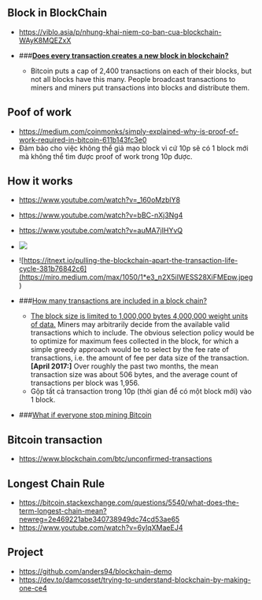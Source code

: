 ## Block in BlockChain
- https://viblo.asia/p/nhung-khai-niem-co-ban-cua-blockchain-WAyK8MQEZxX

- ###[**Does every transaction creates a new block in blockchain?**](https://stackoverflow.com/questions/48048037/does-every-transaction-creates-a-new-block-in-blockchain)
  - Bitcoin puts a cap of 2,400 transactions on each of their blocks, but not all blocks have this many. People broadcast transactions to miners and miners put transactions into blocks and distribute them.



## Poof of work
- https://medium.com/coinmonks/simply-explained-why-is-proof-of-work-required-in-bitcoin-611b143fc3e0
- Đảm bảo cho việc không thể giả mạo block vì cứ 10p sẽ có 1 block mới mà không thể tìm được proof of work trong 10p được.


## How it works
- https://www.youtube.com/watch?v=_160oMzblY8
- https://www.youtube.com/watch?v=bBC-nXj3Ng4
- https://www.youtube.com/watch?v=auMA7jIHYvQ

- ![](https://www.euromoney.com/learning/~/media/4305AB9860D34A26ACBD34FCC9422684.png?la=en&hash=31AFCC82578BB687B747D53597B8487825DC2CFA)
- ![https://itnext.io/pulling-the-blockchain-apart-the-transaction-life-cycle-381b76842c6](https://miro.medium.com/max/1050/1*e3_n2X5iIWESS28XiFMEpw.jpeg )

- ###[How many transactions are included in a block chain?](https://www.quora.com/How-many-transactions-are-included-in-a-block-chain)
  - [The block size is limited to 1,000,000 bytes 4,000,000 weight units of data.](https://bitcoin.stackexchange.com/questions/10457/what-is-the-number-of-transactions-in-a-block) Miners may arbitrarily decide from the available valid transactions which to include. The obvious selection policy would be to optimize for maximum fees collected in the block, for which a simple greedy approach would be to select by the fee rate of transactions, i.e. the amount of fee per data size of the transaction.
  **[April 2017:]** Over roughly the past two months, the mean transaction size was about 506 bytes, and the average count of transactions per block was 1,956.
  - Gộp tất cả transaction trong 10p (thời gian để có một block mới) vào 1 block.

- ###[What if everyone stop mining Bitcoin](https://www.quora.com/What-if-everyone-stop-mining-Bitcoin)

## Bitcoin transaction
- https://www.blockchain.com/btc/unconfirmed-transactions

## Longest Chain Rule
- https://bitcoin.stackexchange.com/questions/5540/what-does-the-term-longest-chain-mean?newreg=2e469221abe340738949dc74cd53ae65
- https://www.youtube.com/watch?v=6yIqXMaeEJ4

## Project
- https://github.com/anders94/blockchain-demo 
- https://dev.to/damcosset/trying-to-understand-blockchain-by-making-one-ce4